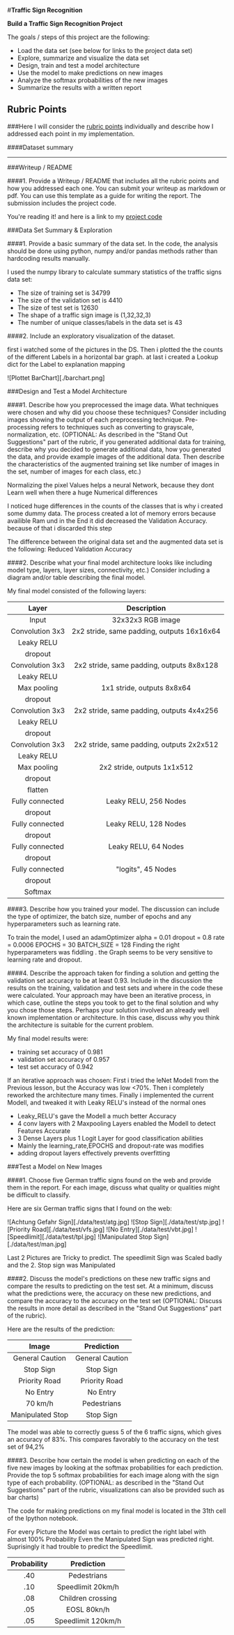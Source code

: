 #**Traffic Sign Recognition**

**Build a Traffic Sign Recognition Project**

The goals / steps of this project are the following:
* Load the data set (see below for links to the project data set)
* Explore, summarize and visualize the data set
* Design, train and test a model architecture
* Use the model to make predictions on new images
* Analyze the softmax probabilities of the new images
* Summarize the results with a written report


[//]: # (Image References)

[image1]: ./examples/visualization.jpg "Visualization"
[image2]: ./examples/grayscale.jpg "Grayscaling"
[image3]: ./examples/random_noise.jpg "Random Noise"
[image4]: ./examples/placeholder.png "Traffic Sign 1"
[image5]: ./examples/placeholder.png "Traffic Sign 2"
[image6]: ./examples/placeholder.png "Traffic Sign 3"
[image7]: ./examples/placeholder.png "Traffic Sign 4"
[image8]: ./examples/placeholder.png "Traffic Sign 5"

## Rubric Points
###Here I will consider the [rubric points](https://review.udacity.com/#!/rubrics/481/view) individually and describe how I addressed each point in my implementation.  

####Dataset summary


---
###Writeup / README

####1. Provide a Writeup / README that includes all the rubric points and how you addressed each one. You can submit your writeup as markdown or pdf. You can use this template as a guide for writing the report. The submission includes the project code.

You're reading it! and here is a link to my [project code](https://github.com/udacity/CarND-Traffic-Sign-Classifier-Project/blob/master/Traffic_Sign_Classifier.ipynb)

###Data Set Summary & Exploration

####1. Provide a basic summary of the data set. In the code, the analysis should be done using python, numpy and/or pandas methods rather than hardcoding results manually.

I used the numpy library to calculate summary statistics of the traffic
signs data set:

* The size of training set is 34799
* The size of the validation set is 4410
* The size of test set is 12630
* The shape of a traffic sign image is (1,32,32,3)
* The number of unique classes/labels in the data set is 43

####2. Include an exploratory visualization of the dataset.

first i watched some of the pictures in the DS.
Then i plotted the the counts of the different Labels in a horizontal bar graph.
at last i created a Lookup dict for the Label to explanation mapping

![Plottet BarChart][./barchart.png]

###Design and Test a Model Architecture

####1. Describe how you preprocessed the image data. What techniques were chosen and why did you choose these techniques? Consider including images showing the output of each preprocessing technique. Pre-processing refers to techniques such as converting to grayscale, normalization, etc. (OPTIONAL: As described in the "Stand Out Suggestions" part of the rubric, if you generated additional data for training, describe why you decided to generate additional data, how you generated the data, and provide example images of the additional data. Then describe the characteristics of the augmented training set like number of images in the set, number of images for each class, etc.)

Normalizing the pixel Values helps a neural Network, because they dont Learn well when there a huge Numerical differences

I noticed huge differences in the counts of the classes that is why i created some dummy data. The process created a lot of memory errors because availible Ram und in the End it did decreased the Validation Accuracy. because of that i discarded this step


The difference between the original data set and the augmented data set is the following: Reduced Validation Accuracy


####2. Describe what your final model architecture looks like including model type, layers, layer sizes, connectivity, etc.) Consider including a diagram and/or table describing the final model.

My final model consisted of the following layers:

| Layer         		|     Description	        					|
|:---------------------:|:---------------------------------------------:|
| Input         		| 32x32x3 RGB image   							|
| Convolution 3x3     	| 2x2 stride, same padding, outputs 16x16x64 	|
| Leaky RELU					|												|
| dropout			|     									|
| Convolution 3x3     	| 2x2 stride, same padding, outputs 8x8x128 	|
| Leaky RELU					|												|
| Max pooling	      	| 1x1 stride,  outputs 8x8x64 				|
| dropout			|     									|
| Convolution 3x3     	| 2x2 stride, same padding, outputs 4x4x256 	|
| Leaky RELU					|												|
| dropout			|     									|
| Convolution 3x3     	| 2x2 stride, same padding, outputs 2x2x512 	|
| Leaky RELU					|												|
| Max pooling	      	| 2x2 stride,  outputs 1x1x512 				|
| dropout			|     									|
| flatten			|   									|
| Fully connected		| Leaky RELU, 256 Nodes|
| dropout			|     									|
| Fully connected		| Leaky RELU, 128 Nodes   	|
| dropout			|     									|
| Fully connected		| Leaky RELU, 64 Nodes   	|
| dropout			|     									|
| Fully connected		| "logits", 45 Nodes   	|
| dropout			|     									|
| Softmax				|     									|




####3. Describe how you trained your model. The discussion can include the type of optimizer, the batch size, number of epochs and any hyperparameters such as learning rate.

To train the model, I used an adamOptimizer
alpha = 0.01
dropout = 0.8
rate = 0.0006
EPOCHS = 30
BATCH_SIZE = 128
Finding the right hyperparameters was fiddling . the Graph seems to be very sensitive to learning rate and dropout.

####4. Describe the approach taken for finding a solution and getting the validation set accuracy to be at least 0.93. Include in the discussion the results on the training, validation and test sets and where in the code these were calculated. Your approach may have been an iterative process, in which case, outline the steps you took to get to the final solution and why you chose those steps. Perhaps your solution involved an already well known implementation or architecture. In this case, discuss why you think the architecture is suitable for the current problem.

My final model results were:
* training set accuracy of 0.981
* validation set accuracy of 0.957
* test set accuracy of 0.942

If an iterative approach was chosen:
First i tried the leNet Modell from the Previous lesson, but the Accuracy was low <70%.
Then i completely reworked the architecture many times.
Finally i implemented the current Modell, and tweaked it with Leaky RELU's instead of the normal ones
* Leaky_RELU's gave the Modell a much better Accuracy
* 4 conv layers with 2 Maxpooling Layers enabled the Modell to detect Features Accurate
* 3 Dense Layers plus 1 Logit Layer for good classification abilities
* Mainly the learning_rate,EPOCHS and dropout-rate was modifies
* adding dropout layers effectively prevents overfitting

###Test a Model on New Images

####1. Choose five German traffic signs found on the web and provide them in the report. For each image, discuss what quality or qualities might be difficult to classify.

Here are six German traffic signs that I found on the web:

![Achtung Gefahr Sign][./data/test/atg.jpg] ![Stop Sign][./data/test/stp.jpg] ![Priority Road][./data/test/vfs.jpg]
![No Entry][./data/test/vbt.jpg] ![Speedlimit][./data/test/tpl.jpg] ![Manipulated Stop Sign][./data/test/man.jpg]

Last 2 Pictures are Tricky to predict. The speedlimit Sign was Scaled badly and the 2. Stop sign was Manipulated

####2. Discuss the model's predictions on these new traffic signs and compare the results to predicting on the test set. At a minimum, discuss what the predictions were, the accuracy on these new predictions, and compare the accuracy to the accuracy on the test set (OPTIONAL: Discuss the results in more detail as described in the "Stand Out Suggestions" part of the rubric).

Here are the results of the prediction:

| Image			        |     Prediction	        					|
|:---------------------:|:---------------------------------------------:|
| General Caution      		| General Caution    									|
| Stop Sign     			| Stop Sign  								|
| Priority Road					| Priority Road									|
| No Entry    		| 	No Entry 				 				|
| 70 km/h			| Pedestrians      							|
| Manipulated Stop			| Stop Sign      							|


The model was able to correctly guess 5 of the 6 traffic signs, which gives an accuracy of 83%. This compares favorably to the accuracy on the test set of 94,2%

####3. Describe how certain the model is when predicting on each of the five new images by looking at the softmax probabilities for each prediction. Provide the top 5 softmax probabilities for each image along with the sign type of each probability. (OPTIONAL: as described in the "Stand Out Suggestions" part of the rubric, visualizations can also be provided such as bar charts)

The code for making predictions on my final model is located in the 31th cell of the Ipython notebook.

For every Picture the Model was certain to predict the right label with almost 100% Probability
Even the Manipulated Sign was predicted right.
Suprisingly it had trouble to predict the Speedlimit.

| Probability         	|     Prediction	        					|
|:---------------------:|:---------------------------------------------:|
| .40         			| Pedestrians   									|
| .10     				| Speedlimit 20km/h 										|
| .08					| Children crossing											|
| .05	      			| EOSL 80kn/h					 				|
| .05				    | Speedlimit 120km/h    							|
